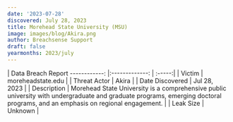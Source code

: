 ```yaml
---
date: '2023-07-28'
discovered: July 28, 2023
title: Morehead State University (MSU)
image: images/blog/Akira.png
author: Breachsense Support
draft: false
yearmonths: 2023/july
---
```



| Data Breach Report
------------:     |:-------------:    | :-----:|
| Victim      | moreheadstate.edu      | 
| Threat Actor      | Akira      | 
| Date Discovered      | Jul 28, 2023      | 
| Description      | Morehead State University is a comprehensive public university with undergraduate and graduate programs, emerging doctoral programs, and an emphasis on regional engagement.      | 
| Leak Size      | Unknown      | 

